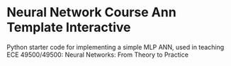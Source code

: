 # Neural Network Course Ann Template Interactive
 Python starter code for implementing a simple MLP ANN, used in teaching ECE 49500/49500: Neural Networks: From Theory to Practice

